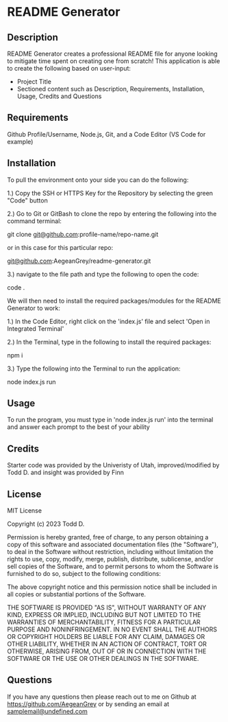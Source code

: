 # README Generator
  ## Description
  README Generator creates a professional README file for anyone looking to mitigate time spent on creating one from scratch!
  This application is able to create the following based on user-input:
  * Project Title
  * Sectioned content such as Description, Requirements, Installation, Usage, Credits and Questions



  ## Requirements
  Github Profile/Username, Node.js, Git, and a Code Editor (VS Code for example)
  


  ## Installation
  To pull the environment onto your side you can do the following:

1.) Copy the SSH or HTTPS Key for the Repository by selecting the green "Code" button

2.) Go to Git or GitBash to clone the repo by entering the following into the command terminal:

git clone git@github.com:profile-name/repo-name.git

or in this case for this particular repo:

git@github.com:AegeanGrey/readme-generator.git

3.) navigate to the file path and type the following to open the code:

code .
  
We will then need to install the required packages/modules for the README Generator to work:

1.) In the Code Editor, right click on the 'index.js' file and select 'Open in Integrated Terminal'

2.) In the Terminal, type in the following to install the required packages:

npm i

3.) Type the following into the Terminal to run the application:

node index.js run
  


  ## Usage
  To run the program, you must type in 'node index.js run' into the terminal and answer each prompt to the best of your ability
  


  ## Credits
  Starter code was provided by the Univeristy of Utah, improved/modified by Todd D. and insight was provided by Finn
  

  ## License
  MIT License

Copyright (c) 2023 Todd D.

Permission is hereby granted, free of charge, to any person obtaining a copy
of this software and associated documentation files (the "Software"), to deal
in the Software without restriction, including without limitation the rights
to use, copy, modify, merge, publish, distribute, sublicense, and/or sell
copies of the Software, and to permit persons to whom the Software is
furnished to do so, subject to the following conditions:

The above copyright notice and this permission notice shall be included in all
copies or substantial portions of the Software.

THE SOFTWARE IS PROVIDED "AS IS", WITHOUT WARRANTY OF ANY KIND, EXPRESS OR
IMPLIED, INCLUDING BUT NOT LIMITED TO THE WARRANTIES OF MERCHANTABILITY,
FITNESS FOR A PARTICULAR PURPOSE AND NONINFRINGEMENT. IN NO EVENT SHALL THE
AUTHORS OR COPYRIGHT HOLDERS BE LIABLE FOR ANY CLAIM, DAMAGES OR OTHER
LIABILITY, WHETHER IN AN ACTION OF CONTRACT, TORT OR OTHERWISE, ARISING FROM,
OUT OF OR IN CONNECTION WITH THE SOFTWARE OR THE USE OR OTHER DEALINGS IN THE
SOFTWARE.


  
  ## Questions
  If you have any questions then please reach out to me on Github at https://github.com/AegeanGrey or by sending an email at samplemail@undefined.com
  
